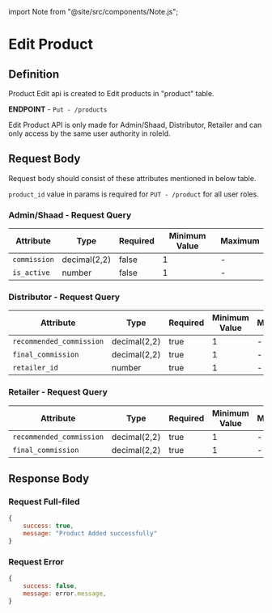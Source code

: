 
import Note from "@site/src/components/Note.js";

# Edit Product

## Definition
Product Edit api is created to Edit products in "product" table.

**ENDPOINT** - `Put - /products`

<Note>Edit Product API is only made for Admin/Shaad, Distributor, Retailer and can only access by the same user authority in roleId.</Note>

## Request Body
Request body should consist of these attributes mentioned in below table.

<Note>`product_id` value in params is required for `PUT - /product` for all user roles.</Note>

### Admin/Shaad - Request Query 
| Attribute | Type | Required | Minimum Value | Maximum
| ---- | ---- | --------- | -------- | --------
| `commission` | decimal(2,2) | false | 1 | - 
| `is_active` | number | false | 1 | -

### Distributor - Request Query 
| Attribute | Type | Required | Minimum Value | Maximum
| ---- | ---- | --------- | -------- | --------
| `recommended_commission` | decimal(2,2) | true | 1 | - 
| `final_commission` | decimal(2,2) | true | 1 | -
| `retailer_id` | number | true | 1 | -

### Retailer - Request Query 
| Attribute | Type | Required | Minimum Value | Maximum
| ---- | ---- | --------- | -------- | --------
| `recommended_commission` | decimal(2,2) | true | 1 | - 
| `final_commission` | decimal(2,2) | true | 1 | -


## Response Body

### Request Full-filed 

```js
{ 
    success: true,
    message: "Product Added successfully"
}

```

### Request Error

```js
{
    success: false,
    message: error.message,
}
```




